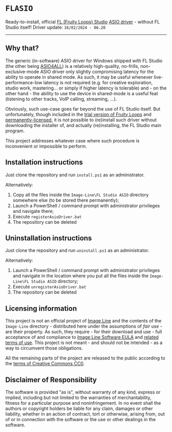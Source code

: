 # `FLASIO`

Ready-to-install, official [FL (Fruity Loops) Studio](https://www.image-line.com/fl-studio/) [ASIO driver](https://www.image-line.com/fl-studio-learning/fl-studio-online-manual/html/envsettings_audio.htm#FLStudioASIO) - without FL Studio itself!
Driver update: `16/02/2024 - 06.20`

---

## Why that?

The generic (in-software) ASIO driver for Windows shipped with FL Studio (the other being [ASIO4ALL](https://www.asio4all.org/)) is a relatively high-quality, no-frills, non-exclusive-mode ASIO driver only slightly compromising latency for the ability to operate in shared mode. As such, it may be useful whenever live-performance-low latency is not required (e.g. for creative exploration, studio work, mastering... or simply if higher latency is tolerable) and - on the other hand - the ability to use the device in shared-mode is a useful feat (listening to other tracks, VoIP calling, streaming, ...).

Obviously, such use-case goes far beyond the use of FL Studio itself. But unfortunately, though included in the [trial version of Fruity Loops](https://www.image-line.com/fl-studio-download/) and [permanently-licensed](https://www.image-line.com/fl-studio-learning/fl-studio-online-manual/html/app_feature.htm#trial), it is not possible to (re)install such driver without downloading the installer of, and actually (re)installing, the FL Studio main program.

This project addresses whatever case where such procedure is inconvenient or impossible to perform.

## Installation instructions

Just clone the repository and run `install.ps1` as an administrator.

Alternatively:

1) Copy all the files inside the `Image-Line\FL Studio ASIO` directory somewhere else (to be stored there permanently);
2) Launch a PowerShell / command prompt with administrator privileges and navigate there;
3) Execute `registerAsioDriver.bat`
4) The repository can be deleted

## Uninstallation instructions

Just clone the repository and run `uninstall.ps1` as an administrator.

Alternatively:

1) Launch a PowerShell / command prompt with administrator privileges and navigate in the location where you put all the files inside the `Image-Line\FL Studio ASIO` directory;
2) Execute `unregisterAsioDriver.bat`
3) The repository can be deleted

## Licensing information

This project is not an official project of [Image Line](https://www.image-line.com/) and the contents of the `Image-Line` directory - distributed here under the assumptions of *fair use* - are their property. As such, they require - for their download and use - full acceptance of and compliance to [Image Line Software EULA](https://www.image-line.com/image-line-software-eula/) and [related terms of use](https://www.image-line.com/legal/). This project is not meant - and should not be intended - as a way to circumvent those obligations.

All the remaining parts of the project are released to the public according to the [terms of Creative Commons CC0](https://creativecommons.org/publicdomain/zero/1.0/legalcode).

## Disclaimer of Responsibility

The software is provided "as is", without warranty of any kind, express or implied, including but not limited to the warranties of merchantability, fitness for a particular purpose and noninfringement. In no event shall the authors or copyright holders be liable for any claim, damages or other liability, whether in an action of contract, tort or otherwise, arising from, out of or in connection with the software or the use or other dealings in the software.
